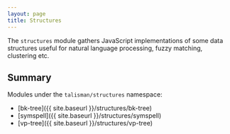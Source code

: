 ```yaml
---
layout: page
title: Structures
---
```


The `structures` module gathers JavaScript implementations of some data structures useful for natural language processing, fuzzy matching, clustering etc.

## Summary

Modules under the `talisman/structures` namespace:

* [bk-tree]({{ site.baseurl }}/structures/bk-tree)
* [symspell]({{ site.baseurl }}/structures/symspell)
* [vp-tree]({{ site.baseurl }}/structures/vp-tree)
